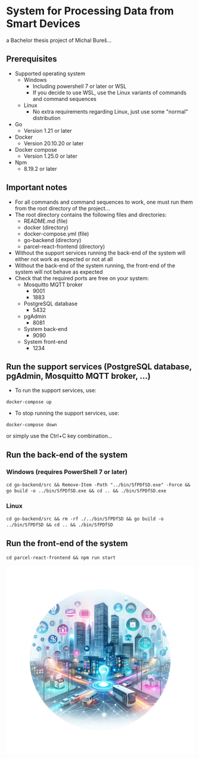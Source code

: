 # System for Processing Data from Smart Devices
a Bachelor thesis project of Michal Bureš...

## Prerequisites

- Supported operating system
  - Windows
    - Including powershell 7 or later or WSL
    - If you decide to use WSL, use the Linux variants of commands and command sequences
  - Linux
    - No extra requirements regarding Linux, just use some "normal" distribution
- Go
  - Version 1.21 or later
- Docker
  - Version 20.10.20 or later
- Docker compose
  - Version 1.25.0 or later
- Npm
  - 8.19.2 or later

## Important notes

- For all commands and command sequences to work, one must run them from the root directory of the project...
- The root directory contains the following files and directories:
  - README.md (file)
  - docker (directory)
  - docker-compose.yml (file)
  - go-backend (directory)
  - parcel-react-frontend (directory)
- Without the support services running the back-end of the system will either not work as expected or not at all
- Without the back-end of the system running, the front-end of the system will not behave as expected
- Check that the required ports are free on your system:
  - Mosquitto MQTT broker
    - 9001
    - 1883
  - PostgreSQL database
    - 5432
  - pgAdmin
    - 8081
  - System back-end
    - 9090
  - System front-end
    - 1234

## Run the support services (PostgreSQL database, pgAdmin, Mosquitto MQTT broker, ...)
- To run the support services, use:
```shell
docker-compose up
```
- To stop running the support services, use:
```shell
docker-compose down
```
or simply use the Ctrl+C key combination...

## Run the back-end of the system

### Windows (requires PowerShell 7 or later)

```shell
cd go-backend/src && Remove-Item -Path "../bin/SfPDfSD.exe" -Force && go build -o ../bin/SfPDfSD.exe && cd .. && ./bin/SfPDfSD.exe
```

### Linux
```shell
cd go-backend/src && rm -rf ./../bin/SfPDfSD && go build -o ../bin/SfPDfSD && cd .. && ./bin/SfPDfSD
```

## Run the front-end of the system

```shell
cd parcel-react-frontend && npm run start
```

![Project graphics](parcel-react-frontend/resources/images/homepage-graphics.jpg)
